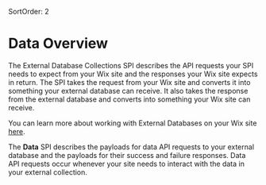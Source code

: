 SortOrder: 2
# Data Overview
The External Database Collections SPI describes the API requests your SPI needs to expect from your Wix site and the responses your Wix site expects in return. The SPI takes the request from your Wix site and converts it into something your external database can receive. It also takes the response from the external database and converts into something your Wix site can receive.

You can learn more about working with External Databases on your Wix site [here](https://support.wix.com/en/article/working-with-external-database-collections).


The  **Data**  SPI describes the payloads for data API requests to your external database and the payloads for their success and failure responses. Data API requests occur whenever your site needs to interact with the data in your external collection.

